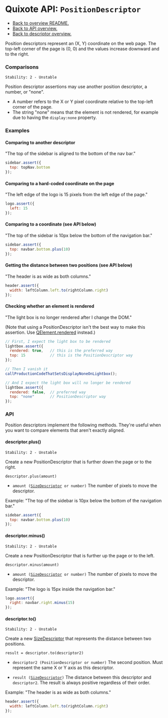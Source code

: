 # Quixote API: `PositionDescriptor`

* [Back to overview README.](../README.md)
* [Back to API overview.](api.md)
* [Back to descriptor overview.](descriptors.md)

Position descriptors represent an (X, Y) coordinate on the web page. The top-left corner of the page is (0, 0) and the values increase downward and to the right.


### Comparisons

```
Stability: 2 - Unstable
```

Position descriptor assertions may use another position descriptor, a number, or "none".

* A number refers to the X or Y pixel coordinate relative to the top-left corner of the page.
* The string "none" means that the element is not rendered, for example due to having the `display:none` property.


### Examples

#### Comparing to another descriptor

"The top of the sidebar is aligned to the bottom of the nav bar."

```javascript
sidebar.assert({
  top: topNav.bottom
});
```

#### Comparing to a hard-coded coordinate on the page

"The left edge of the logo is 15 pixels from the left edge of the page."

```javascript
logo.assert({
  left: 15
});
```

#### Comparing to a coordinate (see API below)
 
"The top of the sidebar is 10px below the bottom of the navigation bar."

```javascript
sidebar.assert({
  top: navbar.bottom.plus(10)
});
```

#### Getting the distance between two positions (see API below)

"The header is as wide as both columns."

```javascript
header.assert({
  width: leftColumn.left.to(rightColumn.right)
});
```

#### Checking whether an element is rendered

"The light box is no longer rendered after I change the DOM."

(Note that using a PositionDescriptor isn't the best way to make this assertion. Use [QElement.rendered](https://github.com/jamesshore/quixote/blob/dev/docs/descriptors.md#element-rendering) instead.)

```javascript
// First, I expect the light box to be rendered
lightbox.assert({
  rendered: true,   // this is the preferred way
  top: 15           // this is the PositionDescriptor way
});

// Then I vanish it
callProductionCodeThatSetsDisplayNoneOnLightbox();

// And I expect the light box will no longer be rendered
lightbox.assert({
  rendered: false,  // preferred way
  top: "none"       // PositionDescriptor way
});
```


### API

Position descriptors implement the following methods. They're useful when you want to compare elements that aren't exactly aligned.


#### descriptor.plus()

```
Stability: 2 - Unstable
```

Create a new PositionDescriptor that is further down the page or to the right.

`descriptor.plus(amount)`

* `amount (`[`SizeDescriptor`](SizeDescriptor.md)` or number)` The number of pixels to move the descriptor.

Example: "The top of the sidebar is 10px below the bottom of the navigation bar."

```javascript
sidebar.assert({
  top: navbar.bottom.plus(10)
});
```


#### descriptor.minus()

```
Stability: 2 - Unstable
```

Create a new PositionDescriptor that is further up the page or to the left.

`descriptor.minus(amount)`

* `amount (`[`SizeDescriptor`](SizeDescriptor.md)` or number)` The number of pixels to move the descriptor.

Example: "The logo is 15px inside the navigation bar."

```javascript
logo.assert({
  right: navbar.right.minus(15)
});
```


#### descriptor.to()

```
Stability: 2 - Unstable
```

Create a new [SizeDescriptor](SizeDescriptor.md) that represents the distance between two positions.

`result = descriptor.to(descriptor2)`

* `descriptor2 (PositionDescriptor or number)` The second position. Must represent the same X or Y axis as this descriptor.

* `result (`[`SizeDescriptor`](SizeDescriptor.md)`)` The distance between this descriptor and `descriptor2`. The result is always positive regardless of their order.

Example: "The header is as wide as both columns."

```javascript
header.assert({
  width: leftColumn.left.to(rightColumn.right)
});
```